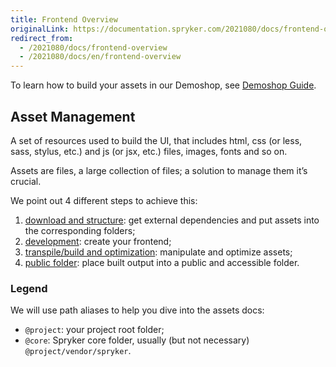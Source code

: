 ```yaml
---
title: Frontend Overview
originalLink: https://documentation.spryker.com/2021080/docs/frontend-overview
redirect_from:
  - /2021080/docs/frontend-overview
  - /2021080/docs/en/frontend-overview
---
```


To learn how to build your assets in our Demoshop, see [Demoshop Guide](/docs/scos/dev/developer-guides/202001.0/development-guide/front-end/legacy-demoshop/demoshop-guide.html).

## Asset Management
A set of resources used to build the UI, that includes html, css (or less, sass, stylus, etc.) and js (or jsx, etc.) files, images, fonts and so on.

Assets are files, a large collection of files; a solution to manage them it’s crucial.

We point out 4 different steps to achieve this:

1. [download and structure](/docs/scos/dev/developer-guides/202001.0/development-guide/front-end/legacy-demoshop/download-and-structure.html): get external dependencies and put assets into the corresponding folders;
2. [development](/docs/scos/dev/features/202001.0/sdk/development.html): create your frontend;
3. [transpile/build and optimization](/docs/scos/dev/developer-guides/202001.0/development-guide/front-end/legacy-demoshop/build-and-optimization.html): manipulate and optimize assets;
4. [public folder](/docs/scos/dev/developer-guides/202001.0/development-guide/front-end/legacy-demoshop/public-folder.html): place built output into a public and accessible folder.

### Legend
We will use path aliases to help you dive into the assets docs:

* `@project`: your project root folder;
* `@core`: Spryker core folder, usually (but not necessary) `@project/vendor/spryker`.
